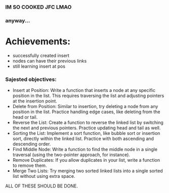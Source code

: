 ### **IM SO COOKED JFC LMAO**

### anyway...

# **Achievements:**
  - successfully created insert
  - nodes can have their previous links
  - still learning insert at pos

### **Sajested objectives:**
  - Insert at Position: Write a function that inserts a node at any specific position in the list. This requires traversing the list and adjusting pointers at the insertion point.
  - Delete from Position: Similar to insertion, try deleting a node from any position in the list. Practice handling edge cases, like deleting from the head or tail.
  - Reverse the List: Create a function to reverse the linked list by switching the next and previous pointers. Practice updating head and tail as well.
  - Sorting the List: Implement a sort function, like bubble sort or insertion sort, directly within the linked list. Practice with both ascending and descending order.
  - Find Middle Node: Write a function to find the middle node in a single traversal (using the two-pointer approach, for instance).
  - Remove Duplicates: If you allow duplicates in your list, write a function to remove them.
  - Merge Two Lists: Try merging two sorted linked lists into a single sorted list without using extra space.

ALL OF THESE SHOULD BE DONE.
